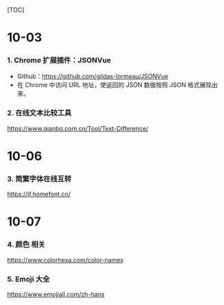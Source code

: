 [TOC]

# 10-03

### 1. Chrome 扩展插件：JSONVue

- Github：https://github.com/gildas-lormeau/JSONVue
- 在 Chrome 中访问 URL 地址，使返回的 JSON 数据按照 JSON 格式展现出来。

### 2. 在线文本比较工具

https://www.qianbo.com.cn/Tool/Text-Difference/



# 10-06

### 3. 简繁字体在线互转

https://jf.homefont.cn/



# 10-07

### 4. 颜色 相关

https://www.colorhexa.com/color-names

### 5. Emoji 大全

https://www.emojiall.com/zh-hans